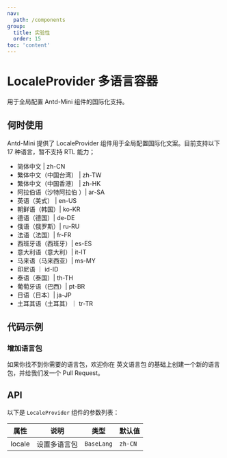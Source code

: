 ```yaml
---
nav:
  path: /components
group:
  title: 实验性
  order: 15
toc: 'content'
---
```


# LocaleProvider 多语言容器

<!-- <code src="../../docs/components/compatibility.tsx" inline="true"></code> -->

用于全局配置 Antd-Mini 组件的国际化支持。

## 何时使用

Antd-Mini 提供了 LocaleProvider 组件用于全局配置国际化文案。目前支持以下 17 种语言，暂不支持 RTL 能力；

- 简体中文 | zh-CN
- 繁体中文（中国台湾） | zh-TW
- 繁体中文（中国香港） | zh-HK
- 阿拉伯语（沙特阿拉伯 ）| ar-SA
- 英语（美式） | en-US
- 朝鲜语（韩国）| ko-KR
- 德语（德国）| de-DE
- 俄语（俄罗斯）| ru-RU
- 法语（法国）| fr-FR
- 西班牙语（西班牙）| es-ES
- 意大利语（意大利）| it-IT
- 马来语（马来西亚）| ms-MY
- 印尼语 ｜ id-ID
- 泰语（泰国）| th-TH
- 葡萄牙语（巴西）| pt-BR
- 日语（日本）| ja-JP
- 土耳其语（土耳其）｜ tr-TR

## 代码示例

<!--
<code src='pages/List/index'></code> -->

### 增加语言包

如果你找不到你需要的语言包，欢迎你在 英文语言包 的基础上创建一个新的语言包，并给我们发一个 Pull Request。

## API

以下是 `LocaleProvider` 组件的参数列表：

| 属性   | 说明         | 类型       | 默认值  |
| ------ | ------------ | ---------- | ------- |
| locale | 设置多语言包 | `BaseLang` | `zh-CN` |
